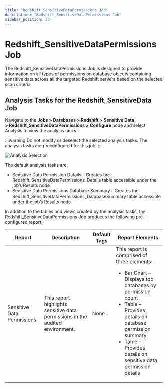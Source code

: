 ```yaml
---
title: "Redshift_SensitiveDataPermissions Job"
description: "Redshift_SensitiveDataPermissions Job"
sidebar_position: 20
---
```


# Redshift_SensitiveDataPermissions Job

The Redshift_SensitiveDataPermissions Job is designed to provide information on all types of
permissions on database objects containing sensitive data across all the targeted Redshift servers
based on the selected scan criteria.

## Analysis Tasks for the Redshift_SensitiveData Job

Navigate to the **Jobs > Databases > Redshift > Sensitive
Data > Redshift_SensitiveDataPermissions > Configure** node and select Analysis to view the analysis
tasks.

:::warning
Do not modify or deselect the selected analysis tasks. The analysis tasks are
preconfigured for this job.
:::


![Analysis Selection](/img/product_docs/accessanalyzer/11.6/solutions/databases/postgresql/sensitivedata/sensitivedatapermission.webp)

The default analysis tasks are:

- Sensitive Data Permission Details – Creates the Redshift_SensitiveDataPermissions_Details table
  accessible under the job’s Results node
- Sensitive Data Permissions Database Summary – Creates the
  Redshift_SensitiveDataPermissions_DatabaseSummary table accessible under the job’s Results node

In addition to the tables and views created by the analysis tasks, the
Redshift_SensitiveDataPermissions Job produces the following pre-configured report.

| Report                     | Description                                                                   | Default Tags | Report Elements                                                                                                                                                                                                                                            |
| -------------------------- | ----------------------------------------------------------------------------- | ------------ | ---------------------------------------------------------------------------------------------------------------------------------------------------------------------------------------------------------------------------------------------------------- |
| Sensitive Data Permissions | This report highlights sensitive data permissions in the audited environment. | None         | This report is comprised of three elements: <ul><li>Bar Chart – Displays top databases by permission count</li><li>Table – Provides details on database permission summary</li><li>Table – Provides details on sensitive data permission details</li></ul> |

